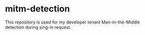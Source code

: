 # mitm-detection
This repository is used for my developer tenant Man-in-the-Middle detection during sing-in request.
